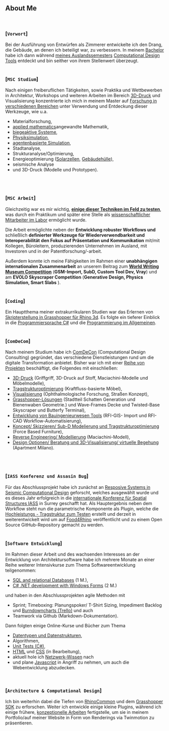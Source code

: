 ## About Me
<br>

### [`Vorwort`]
<p></p>
Bei der Ausführung von Entwürfen als Zimmerer entwickelte ich den Drang, die Gebäude, an denen ich beteiligt war, zu verbessern.
In meinem  <a href="https://issuu.com/home/published/portfolio_tim_fischer__en_">Bachelor</a> habe ich dann während <a href="https://www.archip.eu/">meines Auslandssemesters</a> <a href="https://www.ciee.org/go-abroad/college-study-abroad/programs/germany/berlin/global-architecture-design#academics">Computational Design Tools</a> entdeckt und bin seither von ihrem Stellenwert überzeugt.
<br/>
<br/>

### [`MSC Studium`]
<p></p>
Nach einigen freiberuflichen Tätigkeiten, sowie Praktika und Wettbewerben in Architektur, Workshops und weiteren Arbeiten im Bereich <a href="https://vimeo.com/manage/videos/153258593">3D-Druck</a> und Visualisierung konzentrierte ich mich in meinem Master auf <a href="https://issuu.com/timfischer45/docs/grasshopper_polimi_p1-17_01">Forschung in verschiedenen Bereichen</a> unter Verwendung und Entdeckung dieser Werkzeuge, wie u.a.

- Materialforschung,
- <a href="https://vimeo.com/219884392">applied mathematics</a>angewandte Mathematik</a>,
- <a href="https://issuu.com/timfischer45/docs/extreme_living_-_functional_unit_-_">biegeaktive Systeme</a>,
- <a href="https://vimeo.com/226139359">Physiksimulation</a>,
- <a href="https://vimeo.com/247093054">agentenbasierte Simulation</a>, 
- Stadtanalyse,
- Strukturanalyse/Optimierung,
- Energieoptimierung (<a href="https://vimeo.com/manage/videos/257005791">Solarzellen</a>, <a href="https://vimeo.com/manage/videos/257005791">Gebäudehülle</a>),
- seismische Analyse
- und 3D-Druck (Modelle und Prototypen).
<br/>
<br/>

### [`MSC Arbeit`]
<p></p>
Gleichzeitig war es mir wichtig, <a href="https://vimeo.com/236308356"><b>einige dieser Techniken im Feld zu testen</b></a>, was durch ein Praktikum und später eine Stelle als <a href="http://www.textilearchitecture.polimi.it/#research">wissenschaftlicher Mitarbeiter im Labor</a> ermöglicht wurde.

Die Arbeit ermöglichte neben der <b>Entwicklung robuster Workflows und</b> schließlich <b>definierter Werkzeuge für Wiederverwendbarkeit und Interoperabilität</b> <b>den Fokus auf Präsentation und Kommunikation</b> mit/mit Kollegen, Büroleitern, produzierenden Unternehmen im Ausland, mit Investoren und in der Patentforschung/-arbeit. 

Außerdem konnte ich meine Fähigkeiten im Rahmen einer <b>unabhängigen internationalen Zusammenarbeit</b> an unserem Beitrag zum <a href="https://timsdesigns.wixsite.com/cdconsulting/world-writing-museum"><b>World Writing Museum Competition</b></a> (<b>GSM-Import, SubD, Custom Tool Dev, Vray</b>) und am <b>EVOLO Skyscraper Competition</b> (<b>Generative Design, Physics Simulation, Smart Slabs</b> ).
<br/>
<br/>

### [`Coding`]
<p></p>
Ein Hauptthema meiner extrakurrikularen Studien war das Erlernen von <a href="https://vimeo.com/247048808">Skripterstellung in Grasshopper für Rhino 3d</a>.
Es folgte ein tieferer Einblick in die <a href="https://www.oreilly.com/learning-paths/learning-path-c/9781491987186/">Programmiersprache C#</a> und die <a href="https://cs50.harvard.edu/college/2021/fall/weeks/0/">Programmierung im Allgemeinen</a>.
<br/>
<br/>

### [`ComDeCom`]
<p></p>
Nach meinem Studium habe ich <a href="https://www.comdecon.com">ComDeCon</a> (Computational Design Consulting) gegründet, das verschiedene Dienstleistungen rund um die digitale Transformation anbietet. Bisher war ich mit einer <a href="https://timsdesigns.wixsite.com/cdconsulting/allprojects">Reihe von Projekten</a> beschäftigt, die Folgendes mit einschließen:

* <a href="https://timsdesigns.wixsite.com/cdconsulting/productdesign">3D-Druck</a> (Griffgriff, 3D-Druck auf Stoff, Maciachini-Modelle und Möbelmodelle),
* <a href="https://timsdesigns.wixsite.com/cdconsulting/furniture">Tragstrukturoptimierung</a> (Kraftfluss-basierte Möbel),
* <a href="https://timsdesigns.wixsite.com/cdconsulting/graphicdesign">Visualisierung</a> (Ophthalmologische Forschung, Straßen Konzept),
* <a href="https://timsdesigns.wixsite.com/cdconsulting/urbandesign">Grasshopper-Lösungen</a> (Stadtteil Schatten Generation und Bienenwaben Geometrie.)
und Wave-Frames Decke und Twisted-Base Skyscraper und Butterfy Terminal),
* <a href="https://timsdesigns.wixsite.com/cdconsulting/infrastructuredesign">Entwicklung von Bauingenieurwesen Tools</a> (RFI-GIS- Import und RFI-CAD Workflow-Automatisierung),
* <a href="https://vimeo.com/manage/videos/319545166">Koncept/ Skizzieren/ Sub-D Modelierung und Tragstrukturoptimierung</a> (Force Based Furniture),
* <a href="https://timsdesigns.wixsite.com/cdconsulting/allprojects">Reverse Engineering/ Modellierung</a> (Maciachini-Modell),
* <a href="">Design Optionen/ Beratung und 3D-Visualisierung/ virtuelle Begehung</a> (Apartment Milano).
<br/>
<br/>

### [`IASS Konferenz und Assasin Bug`]
<p></p>
Für das Abschlussprojekt habe ich zunächst an <a href="https://www.livestreamevent.uk/iass2021/wp-content/uploads/sites/25/2021/08/975.pdf">Resposive Systems in Seismic Computational Design</a> geforscht, welches ausgewählt wurde und es dieses Jahr erfolgreich in die <a href="https://iass-structures.org/">
internationale Konferenz für Spatial Structures IASS</a> in Surrey geschafft hat.
Als Hauptergebnis neben dem Workflow steht nun die parametrische Komponente als Plugin, welche die <a href="https://www.youtube.com/watch?v=Zp45P_SOf4U">Hochleistungs - Tragstruktur zum Testen</a> erstellt und derzeit in weiterentwickelt wird um auf <a href="https://www.food4rhino.com">Food4Rhino</a> veröffentlicht und zu einem Open Source GitHub-Repository gemacht zu werden.
<br/>
<br/>

### [`Software Entwicklung`]
<p></p>
Im Rahmen dieser Arbeit und des wachsenden Interesses an der Entwicklung von Architektursoftware habe ich mehrere Monate an einer Reihe weiterer Intensivkurse zum Thema Softwareentwicklung teilgenommen:

* <a href="https://www.alfatraining.de/gefoerderte-weiterbildung/berlinmitte/stadt/berlin-mitte/kurs/relationale-datenbanken-sql/N/0/0/kombi/relationale-datenbanken-sql/#pos1">SQL and relational Databases</a> (1 M.),
* <a href="https://www.alfatraining.de/gefoerderte-weiterbildung/berlinmitte/stadt/berlin-mitte/kurs/visual-cnet/N/0/0/kombi/c-entwickler-in/#pos1">C# .NET development with Windows Forms</a> (2 M.)
<p></p>
 und haben in den Abschlussprojekten agile Methoden mit

- Sprint; Timeboxing: Planungspoker/ T-Shirt Sizing, Impediment Backlog und <a href="https://www.burndownfortrello.com/index.php#">Burndowncharts (Trello)</a> und auch
- Teamwork via Github (Markdown-Dokumentation).

<p></p>
Dann folgten einige Online-Kurse und Bücher zum Thema

- <a href="https://www.amazon.com/Computer-Science-Distilled-Computational-Problems/dp/0997316020">Datentypen und Datenstrukturen</a>,
- Algorithmen,
- <a href="https://www.youtube.com/watch?v=ub3P8c87cwk">Unit Tests (C#)</a>,
- <a href="https://www.w3schools.com/html/default.asp">HTML</a> und <a href="https://www.w3schools.com/css/default.asp">CSS</a> (in Bearbeitung),
- aktuell hole ich <a href="https://www.geeksforgeeks.org/computer-network-tutorials/?ref=lbp">Netzwerk-Wissen</a> nach
- und plane <a href="">Javascript</a> in Angriff zu nehmen, um auch die Webentwicklung abzudecken. 
<br/>

### [`Architecture & Computational Design`]
<p></p>
Ich bin weiterhin dabei die Tiefen von <a href="https://developer.rhino3d.com/guides/rhinocommon/what-is-rhinocommon/">RhinoCommon</a> und dem <a href="https://developer.rhino3d.com/api/grasshopper/html/723c01da-9986-4db2-8f53-6f3a7494df75.htm">Grasshopper SDK</a> zu erforschen.   
Weiter ich entwickle einige kleine Plugins, während ich einige frühere, <a href="https://www.comdecon.com/expo-2020">konzeptionelle Arbeiten</a> fertigstelle, um sie in meinem Portfolio/auf meiner Website in Form von Renderings via Twinmotion zu präsentieren.
